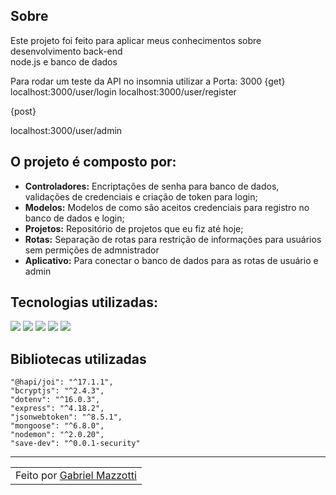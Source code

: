## Sobre

Este projeto foi feito para aplicar meus conhecimentos sobre desenvolvimento back-end<br>
node.js e banco de dados

Para rodar um teste da API no insomnia utilizar a Porta: 3000
{get}
localhost:3000/user/login
localhost:3000/user/register

{post}

localhost:3000/user/admin

## O projeto é composto por:

- **Controladores:** Encriptações de senha para banco de dados, validações de credenciais e criação de token para login;
- **Modelos:** Modelos de como são aceitos credenciais para registro no banco de dados e login;
- **Projetos:** Repositório de projetos que eu fiz até hoje;
- **Rotas:** Separação de rotas para restrição de informações para usuários sem permições de admnistrador
- **Aplicativo:** Para conectar o banco de dados para as rotas de usuário e admin

## Tecnologias utilizadas:

<div>
    <img src="https://img.shields.io/badge/HTML5-E34F26?style=for-the-badge&logo=html5&logoColor=white" />
    <img src="https://img.shields.io/badge/CSS3-1572B6?style=for-the-badge&logo=css3&logoColor=white" />
    <img src="https://img.shields.io/badge/JavaScript-F7DF1E?style=for-the-badge&logo=javascript&logoColor=black" /> 
    <img src="https://img.shields.io/badge/nodejs-339933?style=for-the-badge&logo=nodejs&logoColor=black" /> 
    <img src="https://img.shields.io/badge/mongodb-FFF?style=for-the-badge&logo=mongodb&logoColor=black" /> 
  
          
          
</div>

## Bibliotecas utilizadas

    "@hapi/joi": "^17.1.1",
    "bcryptjs": "^2.4.3",
    "dotenv": "^16.0.3",
    "express": "^4.18.2",
    "jsonwebtoken": "^8.5.1",
    "mongoose": "^6.8.0",
    "nodemon": "^2.0.20",
    "save-dev": "^0.0.1-security"
---

<table>
    <td>
      Feito por <a href="https://github.com/Mazzotti1">Gabriel Mazzotti</a>
    </td>
</table>

